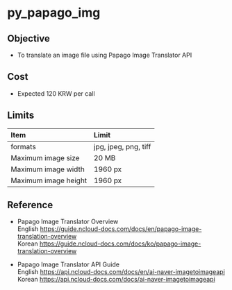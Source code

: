 # py_papago_img

## Objective
* To translate an image file using Papago Image Translator API

## Cost
* Expected 120 KRW per call

## Limits
| Item | Limit |
|:---|:---|
| formats | jpg, jpeg, png, tiff |
| Maximum image size | 20 MB |
| Maximum image width | 1960 px |
| Maximum image height | 1960 px |

## Reference
* Papago Image Translator Overview<br>
English https://guide.ncloud-docs.com/docs/en/papago-image-translation-overview<br>
Korean https://guide.ncloud-docs.com/docs/ko/papago-image-translation-overview

* Papago Image Translator API Guide<br>
English https://api.ncloud-docs.com/docs/en/ai-naver-imagetoimageapi<br>
Korean https://api.ncloud-docs.com/docs/ai-naver-imagetoimageapi
